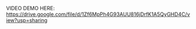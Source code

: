 VIDEO DEMO HERE: https://drive.google.com/file/d/1Zf6MpPh4G93AUU816jDrfK1A5QyGHD4C/view?usp=sharing

